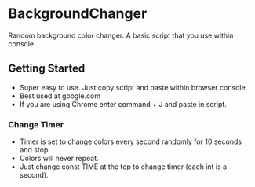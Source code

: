 # BackgroundChanger
Random background color changer. A basic script that you use within console.

## Getting Started
- Super easy to use. Just copy script and paste within browser console. 
- Best used at google.com
- If you are using Chrome enter command + J and paste in script. 

### Change Timer
- Timer is set to change colors every second randomly for 10 seconds and stop.
- Colors will never repeat.
- Just change const TIME at the top to change timer (each int is a second).


